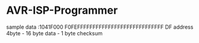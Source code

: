 # AVR-ISP-Programmer


sample data
:1041F000 F0FEFFFFFFFFFFFFFFFFFFFFFFFFFFFF DF
address 4byte  - 16 byte data - 1 byte checksum
